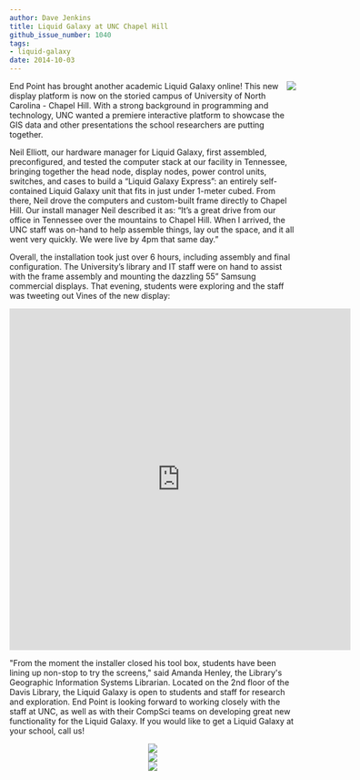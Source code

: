 ```yaml
---
author: Dave Jenkins
title: Liquid Galaxy at UNC Chapel Hill
github_issue_number: 1040
tags:
- liquid-galaxy
date: 2014-10-03
---
```




<a href="/blog/2014/10/liquid-galaxy-at-unc-chapel-hill/image-0-big.jpeg" imageanchor="1" style="clear: right; float: right; margin-bottom: 1em; margin-left: 1em;"><img border="0" src="/blog/2014/10/liquid-galaxy-at-unc-chapel-hill/image-0.jpeg"/></a>

End Point has brought another academic Liquid Galaxy online!  This new display platform is now on the storied campus of University of North Carolina - Chapel Hill.  With a strong background in programming and technology, UNC wanted a premiere interactive platform to showcase the GIS data and other presentations the school researchers are putting together.

Neil Elliott, our hardware manager for Liquid Galaxy, first assembled, preconfigured, and tested the computer stack at our facility in Tennessee, bringing together the head node, display nodes, power control units, switches, and cases to build a “Liquid Galaxy Express”: an entirely self-contained Liquid Galaxy unit that fits in just under 1-meter cubed.  From there, Neil drove the computers and custom-built frame directly to Chapel Hill. Our install manager Neil described it as: “It’s a great drive from our office in Tennessee over the mountains to Chapel Hill.  When I arrived, the UNC staff was on-hand to help assemble things, lay out the space, and it all went very quickly.  We were live by 4pm that same day.”

Overall, the installation took just over 6 hours, including assembly and final configuration.  The University’s library and IT staff were on hand to assist with the frame assembly and mounting the dazzling 55” Samsung commercial displays.  That evening, students were exploring and the staff was tweeting out Vines of the new display:

<iframe class="vine-embed" frameborder="0" height="600" src="https://vine.co/v/OZeEWdtm7ZL/embed/simple" width="600"></iframe>

"From the moment the installer closed his tool box, students have been lining up non-stop to try the screens," said Amanda Henley, the Library's Geographic Information Systems Librarian.  Located on the 2nd floor of the Davis Library, the Liquid Galaxy is open to students and staff for research and exploration.  End Point is looking forward to working closely with the staff at UNC, as well as with their CompSci teams on developing great new functionality for the Liquid Galaxy.  If you would like to get a Liquid Galaxy at your school, call us!

<div class="separator" style="clear: both; text-align: center;"><a href="/blog/2014/10/liquid-galaxy-at-unc-chapel-hill/image-1-big.jpeg" imageanchor="1" style="margin-left: 1em; margin-right: 1em;"><img border="0" src="/blog/2014/10/liquid-galaxy-at-unc-chapel-hill/image-1.jpeg"/></a></div>

<div class="separator" style="clear: both; text-align: center;"><a href="/blog/2014/10/liquid-galaxy-at-unc-chapel-hill/image-2-big.jpeg" imageanchor="1" style="margin-left: 1em; margin-right: 1em;"><img border="0" src="/blog/2014/10/liquid-galaxy-at-unc-chapel-hill/image-2.jpeg"/></a></div>

<div class="separator" style="clear: both; text-align: center;"><a href="/blog/2014/10/liquid-galaxy-at-unc-chapel-hill/image-3-big.jpeg" imageanchor="1" style="margin-left: 1em; margin-right: 1em;"><img border="0" src="/blog/2014/10/liquid-galaxy-at-unc-chapel-hill/image-3.jpeg"/></a></div>


